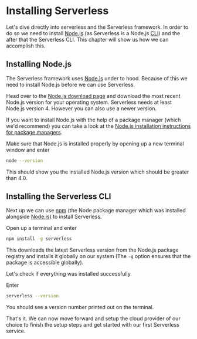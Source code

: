 # Installing Serverless

Let's dive directly into serverless and the Serverless framework. In order to do so we need to install [Node.js](http://nodejs.org) (as Serverless is a Node.js [CLI](xx-terminologies/01-terminologies.md#cli)) and the after that the Serverless CLI. This chapter will show us how we can accomplish this.

## Installing Node.js

The Serverless framework uses [Node.js](http://nodejs.org) under to hood. Because of this we need to install Node.js before we can use Serverless.

Head over to the [Node.js download page](https://nodejs.org/en/download/) and download the most recent Node.js version for your operating system. Serverless needs at least Node.js version 4. However you can also use a newer version.

If you want to install Node.js with the help of a package manager (which we'd recommend) you can take a look at the [Node.js installation instructions for package managers](https://nodejs.org/en/download/package-manager/).

Make sure that Node.js is installed properly by opening up a new terminal window and enter

```bash
node --version
```

This should show you the installed Node.js version which should be greater than 4.0.

## Installing the Serverless CLI

Next up we can use [npm](xx-terminologies/01-terminologies.md#npm) (the Node package manager which was installed alongside [Node.js](http://nodejs.org)) to install Serverless.

Open up a terminal and enter

```bash
npm install -g serverless
```

This downloads the latest Serverless version from the Node.js package registry and installs it globally on our system (The `-g` option ensures that the package is accessible globally).

Let's check if everything was installed successfully.

Enter

```bash
serverless --version
```

You should see a version number printed out on the terminal.

That's it. We can now move forward and setup the cloud provider of our choice to finish the setup steps and get started with our first Serverless service.
